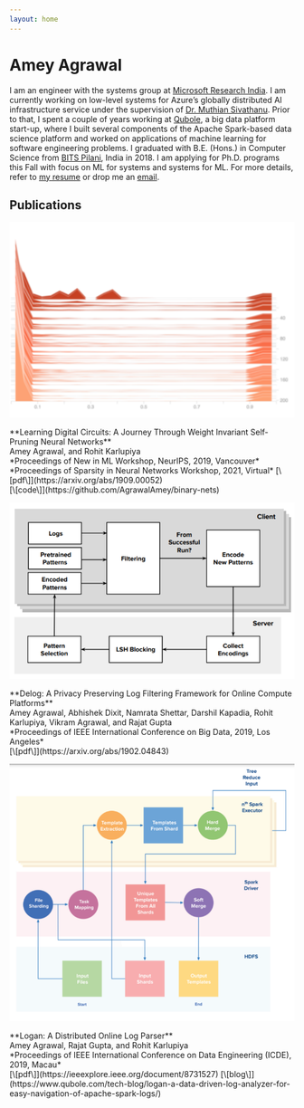 ```yaml
---
layout: home
---
```


# Amey Agrawal

I am an engineer with the systems group at [Microsoft Research India](https://www.microsoft.com/en-us/research/lab/microsoft-research-india/). I am currently working on low-level systems for Azure’s globally distributed AI infrastructure service under the supervision of [Dr. Muthian Sivathanu](https://www.microsoft.com/en-us/research/people/muthian/). Prior to that, I spent a couple of years working at [Qubole](https://www.qubole.com/), a big data platform start-up, where I built several components of the Apache Spark-based data science platform and worked on applications of machine learning for software engineering problems. I graduated with B.E. (Hons.) in Computer Science from [BITS Pilani](https://www.bits-pilani.ac.in/), India in 2018. I am applying for Ph.D. programs this Fall with focus on ML for systems and systems for ML. For more details, refer to [my resume](https://ameya.info/docs/cv.pdf) or drop me an [email](agrawalamey12@gmail.com).

## Publications

<div class='project-line-item'>
  <div class="project-line-item-thumbnail-wrapper">
    <img class="project-line-item-thumbnail" src="/images/project-list-thumbnails/binnet.png">
  </div>
  <p class="project-line-item-description" markdown='1'>
    **Learning Digital Circuits: A Journey Through Weight Invariant Self-Pruning Neural Networks** <br>
      Amey Agrawal, and Rohit Karlupiya <br>
      *Proceedings of New in ML Workshop, NeurIPS, 2019, Vancouver*
      *Proceedings of Sparsity in Neural Networks Workshop, 2021, Virtual* [\[pdf\]](https://arxiv.org/abs/1909.00052) <br>
      [\[code\]](https://github.com/AgrawalAmey/binary-nets)
  </p>
</div>

<div class='project-line-item'>
  <div class="project-line-item-thumbnail-wrapper">
    <img class="project-line-item-thumbnail" src="/images/project-list-thumbnails/delog.png">
  </div>
  <p class="project-line-item-description" markdown='1'>
    **Delog: A Privacy Preserving Log Filtering Framework for Online Compute Platforms** <br>
      Amey Agrawal, Abhishek Dixit, Namrata Shettar, Darshil Kapadia, Rohit Karlupiya, Vikram Agrawal, and Rajat Gupta <br>
      *Proceedings of IEEE International Conference on Big Data, 2019, Los Angeles* <br>
      [\[pdf\]](https://arxiv.org/abs/1902.04843)
  </p>
</div>

<div class='project-line-item'>
  <div class="project-line-item-thumbnail-wrapper">
    <img class="project-line-item-thumbnail" src="/images/project-list-thumbnails/logan.png">
  </div>
  <p class="project-line-item-description" markdown='1'>
    **Logan: A Distributed Online Log Parser** <br>
      Amey Agrawal, Rajat Gupta, and Rohit Karlupiya <br>
      *Proceedings of IEEE International Conference on Data Engineering (ICDE), 2019, Macau* <br>
      [\[pdf\]](https://ieeexplore.ieee.org/document/8731527) [\[blog\]](https://www.qubole.com/tech-blog/logan-a-data-driven-log-analyzer-for-easy-navigation-of-apache-spark-logs/)
  </p>
</div>
